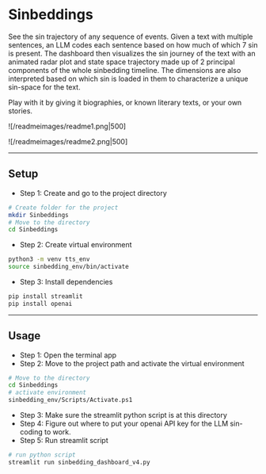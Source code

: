# Sinbeddings

See the sin trajectory of any sequence of events.
Given a text with multiple sentences, an LLM codes each sentence based on how much of which 7 sin is present. 
The dashboard then visualizes the sin journey of the text with an animated radar plot and state space trajectory made up of 2 principal components of the whole sinbedding timeline.
The dimensions are also interpreted based on which sin is loaded in them to characterize a unique sin-space for the text.

Play with it by giving it biographies, or known literary texts, or your own stories.

![/readmeimages/readme1.png|500]

![/readmeimages/readme2.png|500]

---

## Setup

- Step 1: Create and go to the project directory
```bash
# Create folder for the project
mkdir Sinbeddings
# Move to the directory
cd Sinbeddings
```
- Step 2: Create virtual environment
```bash
python3 -m venv tts_env
source sinbedding_env/bin/activate
```
- Step 3: Install dependencies
```bash
pip install streamlit
pip install openai
```


---
## Usage
- Step 1: Open the terminal app
- Step 2: Move to the project path and activate the virtual environment
``` bash
# Move to the directory
cd Sinbeddings
# activate environment
sinbedding_env/Scripts/Activate.ps1     
```
- Step 3: Make sure the streamlit python script is at this directory
- Step 4: Figure out where to put your openai API key for the LLM sin-coding to work.
- Step 5: Run streamlit script
```bash
# run python script
streamlit run sinbedding_dashboard_v4.py   
```

